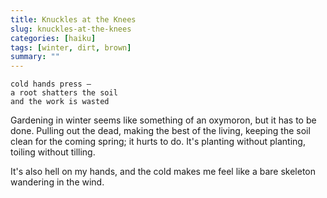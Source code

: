 ```yaml
---
title: Knuckles at the Knees
slug: knuckles-at-the-knees
categories: [haiku]
tags: [winter, dirt, brown]
summary: ""
---
```


```
cold hands press —
a root shatters the soil
and the work is wasted
```

Gardening in winter seems like something of an oxymoron, but it has to be done.
Pulling out the dead, making the best of the living, keeping the soil clean for the coming spring; it hurts to do.
It's planting without planting, toiling without tilling. 

It's also hell on my hands, and the cold makes me feel like a bare skeleton wandering in the wind.
